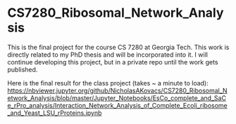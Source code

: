 # CS7280_Ribosomal_Network_Analysis

This is the final project for the course CS 7280 at Georgia Tech. This work is directly related to my PhD thesis and will be incorporated into it. I will continue developing this project, but in a private repo until the work gets published.

Here is the final result for the class project (takes ~ a minute to load):
https://nbviewer.jupyter.org/github/NicholasAKovacs/CS7280_Ribosomal_Network_Analysis/blob/master/Jupyter_Notebooks/EsCo_complete_and_SaCe_rPro_analysis/Interaction_Network_Analysis_of_Complete_Ecoli_ribosome_and_Yeast_LSU_rProteins.ipynb
